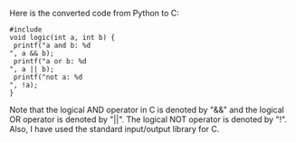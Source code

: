 Here is the converted code from Python to C:
```
#include 
void logic(int a, int b) {
 printf("a and b: %d
", a && b);
 printf("a or b: %d
", a || b);
 printf("not a: %d
", !a);
}
```
Note that the logical AND operator in C is denoted by "&&" and the logical OR operator is denoted by "||". The logical NOT operator is denoted by "!". Also, I have used the standard input/output library for C.

